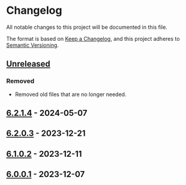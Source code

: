 # Changelog

All notable changes to this project will be documented in this file.

The format is based on [Keep a Changelog](https://keepachangelog.com/en/1.0.0/),
and this project adheres to [Semantic Versioning](https://semver.org/spec/v2.0.0.html).

## [Unreleased]

### Removed

- Removed old files that are no longer needed.

## [6.2.1.4] - 2024-05-07

## [6.2.0.3] - 2023-12-21

## [6.1.0.2] - 2023-12-11

## [6.0.0.1] - 2023-12-07

[unreleased]: https://github.com/baynezy/Html2Markdown/compare/6.2.1.4...HEAD
[6.2.1.4]: https://github.com/baynezy/Html2Markdown/compare/6.2.0.3...6.2.1.4
[6.2.0.3]: https://github.com/baynezy/Html2Markdown/compare/6.1.0.2...6.2.0.3
[6.1.0.2]: https://github.com/baynezy/Html2Markdown/compare/6.0.0.1...6.1.0.2
[6.0.0.1]: https://github.com/baynezy/Html2Markdown/compare/6dab0aa86b4b6e4f30b64de9990165672639bc61...6.0.0.1
